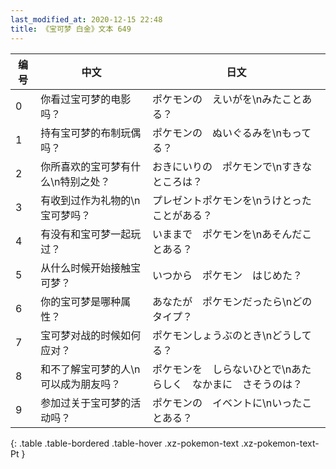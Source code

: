 ```yaml
---
last_modified_at: 2020-12-15 22:48
title: 《宝可梦 白金》文本 649
---
```

| 编号 | 中文 | 日文 |
| ---- | ---- | ---- |
| 0 | 你看过宝可梦的电影吗？ | ポケモンの　えいがを\nみたことある？ |
| 1 | 持有宝可梦的布制玩偶吗？ | ポケモンの　ぬいぐるみを\nもってる？ |
| 2 | 你所喜欢的宝可梦有什么\n特别之处？ | おきにいりの　ポケモンで\nすきな　ところは？ |
| 3 | 有收到过作为礼物的\n宝可梦吗？ | プレゼントポケモンを\nうけとった　ことがある？ |
| 4 | 有没有和宝可梦一起玩过？ | いままで　ポケモンを\nあそんだことある？ |
| 5 | 从什么时候开始接触宝可梦？ | いつから　ポケモン　はじめた？ |
| 6 | 你的宝可梦是哪种属性？ | あなたが　ポケモンだったら\nどのタイプ？ |
| 7 | 宝可梦对战的时候如何应对？ | ポケモンしょうぶのとき\nどうしてる？ |
| 8 | 和不了解宝可梦的人\n可以成为朋友吗？ | ポケモンを　しらないひとで\nあたらしく　なかまに　さそうのは？ |
| 9 | 参加过关于宝可梦的活动吗？ | ポケモンの　イベントに\nいったことある？ |
{: .table .table-bordered .table-hover .xz-pokemon-text .xz-pokemon-text-Pt }